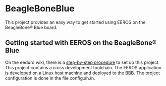 # BeagleBoneBlue

This project provides an easy way to get started using EEROS on the BeagleBone® Blue board.


## Getting started with EEROS on the BeagleBone® Blue

On the eeduro wiki, there is a [step-by-step procedure](http://hw.eeros.org/eeduro/build_your_own) to set up this project. This project contains a cross development toolchain. The EEROS application is developed on a Linux host machine and deployed to the BBB. The project configuration is done in the file config.sh.in.
